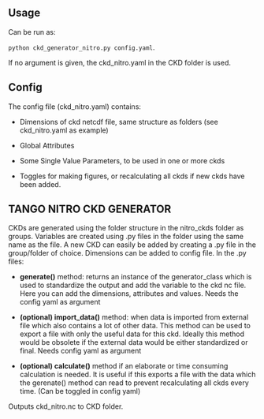 ## Usage
Can be run as: 

`python ckd_generator_nitro.py config.yaml`. 

If no argument is given, the ckd_nitro.yaml in the CKD folder is used.

## Config
The config file (ckd_nitro.yaml) contains:

- Dimensions of ckd netcdf file, same structure as folders (see ckd_nitro.yaml as example)

- Global Attributes

- Some Single Value Parameters, to  be used in one or more ckds

- Toggles for making figures, or recalculating all ckds if new ckds have been added. 


## TANGO NITRO CKD GENERATOR
CKDs are generated using the folder structure in the nitro_ckds folder as 
groups. Variables are created using .py files in the folder using the 
same name as the file. A new CKD can easily be added by creating a .py
file in the group/folder of choice. Dimensions can be added to config file.
In the .py files:

 - **generate()** method: returns an instance of the generator_class
   which is used to standardize the output and add the variable to the 
   ckd nc file. Here you can add the dimensions, attributes and values.
   Needs the config yaml as argument

 - **(optional) import_data()** method: when data is imported from external
   file which also contains a lot of other data. This method can be used to 
   export a file with only the useful data for this ckd. Ideally this method
   would be obsolete if the external data would be either standardized or final.
   Needs config yaml as argument

 - **(optional) calculate()** method if an elaborate or time consuming
   calculation is needed. It is useful if this exports a file with the 
   data which the gerenate() method can read to prevent recalculating
   all ckds every time. (Can be toggled in config yaml)

Outputs ckd_nitro.nc to CKD folder. 
